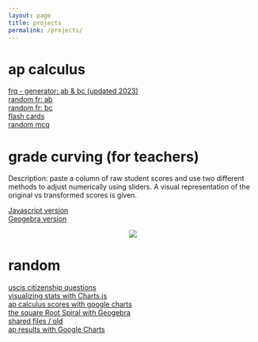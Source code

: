 ```yaml
---
layout: page
title: projects
permalink: /projects/
---
```


# ap calculus

<a href="../fr-gen/index.html" target="_blank"> frq - generator: ab & bc (updated 2023)</a> <br>
<a href="../fr-gen/fr-ab.html" target="_blank">random fr: ab </a> <br />
<a href="../fr-gen/fr-bc.html" target="_blank">random fr: bc </a>  <br />
<a href="../fcards/index.html" target="_blank">flash cards</a><br>
<a href="../mcq/index.html" target="_blank">random mcq</a> <br>



# grade curving (for teachers)

Description: paste a column of raw student scores and use two different methods to adjust numerically using sliders. A visual representation of the original vs transformed scores is given. 

<a href="https://ap-calc.github.io/gcc/index.html" target="_blank"> Javascript version </a> <br>
<a href="https://ap-calc.github.io/gcc1/index.html" target="_blank"> Geogebra version </a><br>

<p align="center"><img src="../d-img/curving.png" border="0"> </p>

# random 

<a href="../uscis/" target="_blank"> uscis citizenship questions </a> <br>
<a href="../running/" target="_blank">visualizing stats with Charts.js</a><br>
<a href="../apscore/" target="_blank">ap calculus scores with google charts</a><br>
<a href="../srs/index.html" target="_blank"> the square Root Spiral with Geogebra</a><br />
<a href="../fileserver/" target="_blank"> shared files / old </a><br />
<a href="../apscore/" target="_blank">ap results with Google Charts</a> <br />


